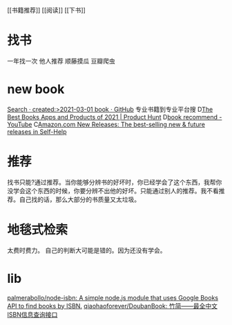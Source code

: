 [[书籍推荐]]
[[阅读]]
[[下书]]
# 找书
一年找一次
他人推荐
顺藤摸瓜
豆瓣爬虫
# new book
[Search · created:>2021-03-01 book · GitHub](https://github.com/search?o=desc&p=2&q=created%3A%3E2021-03-01+book&s=stars&type=Repositories)
	专业书籍到专业平台搜
D[The Best Books Apps and Products of 2021 | Product Hunt](https://www.producthunt.com/topics/books#order=by-date)
D[book recommend - YouTube](https://www.youtube.com/results?search_query=book+recommend&sp=EgIIBA%253D%253D)
C[Amazon.com New Releases: The best-selling new & future releases in Self-Help](https://www.amazon.com/gp/new-releases/books/4736)

# 推荐
找书只能?通过推荐。当你能够分辨书的好坏时，你已经学会了这个东西，我帮你没学会这个东西的时候，你要分辨不出他的好坏。只能通过别人的推荐。我不看推荐。自己找的话，那么大部分的书质量又太垃圾。

# 地毯式检索
太费时费力。
自己的判断大可能是错的。因为还没有学会。

# lib
[palmerabollo/node-isbn: A simple node.js module that uses Google Books API to find books by ISBN.](https://github.com/palmerabollo/node-isbn)
[qiaohaoforever/DoubanBook: 竹简——最全中文ISBN信息查询接口](https://github.com/qiaohaoforever/DoubanBook)

